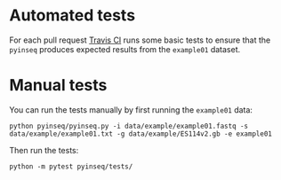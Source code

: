 # Automated tests

For each pull request [Travis CI](https://travis-ci.org/mandel01/pyinseq) runs some basic tests to ensure that the `pyinseq` produces expected results from the `example01` dataset.

# Manual tests

You can run the tests manually by first running the `example01` data:

```
python pyinseq/pyinseq.py -i data/example/example01.fastq -s data/example/example01.txt -g data/example/ES114v2.gb -e example01   
```

Then run the tests:

```
python -m pytest pyinseq/tests/
```
